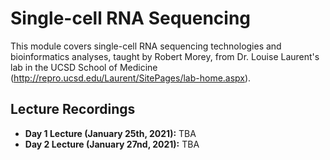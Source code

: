# Single-cell RNA Sequencing
This module covers single-cell RNA sequencing technologies and bioinformatics analyses, taught by Robert Morey, from Dr. Louise Laurent's lab in the UCSD School of Medicine (http://repro.ucsd.edu/Laurent/SitePages/lab-home.aspx).


## Lecture Recordings

* **Day 1 Lecture (January 25th, 2021):** TBA
* **Day 2 Lecture (January 27nd, 2021):** TBA
